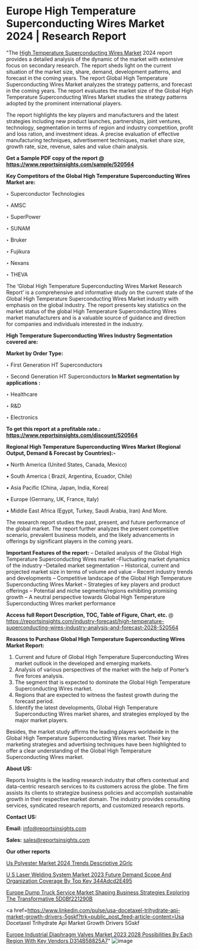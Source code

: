 # Europe High Temperature Superconducting Wires Market 2024 | Research Report

 "The <a href=https://www.reportsinsights.com/sample/520564>High Temperature Superconducting Wires Market</a> 2024 report provides a detailed analysis of the dynamic of the market with extensive focus on secondary research. The report sheds light on the current situation of the market size, share, demand, development patterns, and forecast in the coming years. The report Global High Temperature Superconducting Wires Market analyzes the strategy patterns, and forecast in the coming years. The report evaluates the market size of the Global High Temperature Superconducting Wires Market studies the strategy patterns adopted by the prominent international players.

The report highlights the key players and manufacturers and the latest strategies including new product launches, partnerships, joint ventures, technology, segmentation in terms of region and industry competition, profit and loss ration, and investment ideas. A precise evaluation of effective manufacturing techniques, advertisement techniques, market share size, growth rate, size, revenue, sales and value chain analysis.

<strong>Get a Sample PDF copy of the report @ <a href=https://www.reportsinsights.com/sample/520564 style=color:#0000ff;>https://www.reportsinsights.com/sample/520564</a></strong>

<strong>Key Competitors of the Global High Temperature Superconducting Wires Market are:</strong>

‣ Superconductor Technologies


‣ AMSC


‣ SuperPower


‣ SUNAM


‣ Bruker


‣ Fujikura


‣ Nexans


‣ THEVA

The ‘Global High Temperature Superconducting Wires Market Research Report’ is a comprehensive and informative study on the current state of the Global High Temperature Superconducting Wires Market industry with emphasis on the global industry. The report presents key statistics on the market status of the global High Temperature Superconducting Wires market manufacturers and is a valuable source of guidance and direction for companies and individuals interested in the industry.

<strong>High Temperature Superconducting Wires Industry Segmentation covered are:</strong>

<strong>Market by Order Type: </strong>


‣ First Generation HT Superconductors


‣ Second Generation HT Superconductors
<strong>In Market segmentation by applications :</strong>

‣ Healthcare


‣ R&D


‣ Electronics

<strong>To get this report at a profitable rate.: <a href=https://www.reportsinsights.com/discount/520564 style=color:#0000ff;>https://www.reportsinsights.com/discount/520564</a></strong>

<strong>Regional High Temperature Superconducting Wires Market (Regional Output, Demand &amp; Forecast by Countries):-</strong>

• North America (United States, Canada, Mexico)

• South America ( Brazil, Argentina, Ecuador, Chile)

• Asia Pacific (China, Japan, India, Korea)

• Europe (Germany, UK, France, Italy)

• Middle East Africa (Egypt, Turkey, Saudi Arabia, Iran) And More.

The research report studies the past, present, and future performance of the global market. The report further analyzes the present competitive scenario, prevalent business models, and the likely advancements in offerings by significant players in the coming years.

<strong>Important Features of the report:</strong>
– Detailed analysis of the Global High Temperature Superconducting Wires market
–Fluctuating market dynamics of the industry
–Detailed market segmentation
– Historical, current and projected market size in terms of volume and value
– Recent industry trends and developments
– Competitive landscape of the Global High Temperature Superconducting Wires Market
– Strategies of key players and product offerings
– Potential and niche segments/regions exhibiting promising growth
– A neutral perspective towards Global High Temperature Superconducting Wires market performance

<strong>Access full Report Description, TOC, Table of Figure, Chart, etc. </strong>@   <a href=https://reportsinsights.com/industry-forecast/high-temperature-superconducting-wires-industry-analysis-and-forecast-2028-520564 style=color:#0000ff;>https://reportsinsights.com/industry-forecast/high-temperature-superconducting-wires-industry-analysis-and-forecast-2028-520564</a>

<strong>Reasons to Purchase Global High Temperature Superconducting Wires Market Report:</strong>
1. Current and future of Global High Temperature Superconducting Wires market outlook in the developed and emerging markets.
2. Analysis of various perspectives of the market with the help of Porter’s five forces analysis.
3. The segment that is expected to dominate the Global High Temperature Superconducting Wires market.
4. Regions that are expected to witness the fastest growth during the forecast period.
5. Identify the latest developments, Global High Temperature Superconducting Wires market shares, and strategies employed by the major market players.

Besides, the market study affirms the leading players worldwide in the Global High Temperature Superconducting Wires market. Their key marketing strategies and advertising techniques have been highlighted to offer a clear understanding of the Global High Temperature Superconducting Wires market.

<strong><strong>About US</strong>:</strong>

Reports Insights is the leading research industry that offers contextual and data-centric research services to its customers across the globe. The firm assists its clients to strategize business policies and accomplish sustainable growth in their respective market domain. The industry provides consulting services, syndicated research reports, and customized research reports.

<strong>Contact US:</strong>

<p class=><b>Email:</b> <a href=mailto:info@reportsinsights.com>info@reportsinsights.com</a></p>
<p class=><b>Sales:</b> <a href=mailto:sales@reportsinsights.com>sales@reportsinsights.com</a></p>

<strong>Our other reports</strong>

<a href=https://www.linkedin.com/pulse/us-polyester-market-2024-trends-descriptive-2grlc/>Us Polyester Market 2024 Trends Descriptive 2Grlc</a>

<a href=https://medium.com/@sakshi.reportsinsights/u-s-laser-welding-system-market-2023-future-demand-scope-and-organization-coverage-by-top-key-344adcd2e495>U S Laser Welding System Market 2023 Future Demand Scope And Organization Coverage By Top Key 344Adcd2E495</a>

<a href=https://medium.com/@yadavahaan91/europe-dump-truck-service-market-shaping-business-strategies-exploring-the-transformative-5d0bf221290b>Europe Dump Truck Service Market Shaping Business Strategies Exploring The Transformative 5D0Bf221290B</a>

<a href=https://www.linkedin.com/pulse/usa-docetaxel-trihydrate-api-market-growth-drivers-5gskf?trk=public_post_feed-article-content>Usa Docetaxel Trihydrate Api Market Growth Drivers 5Gskf</a>

<a href=https://medium.com/@leo785692/europe-industrial-diaphragm-valves-market-2023-2028-possibilities-by-each-region-with-key-vendors-d314b58825a7>Europe Industrial Diaphragm Valves Market 2023 2028 Possibilities By Each Region With Key Vendors D314B58825A7</a>"
![image](https://github.com/daminid12/RImarketresearch/assets/158430485/341b0707-39f5-4b71-a79c-45b9bf1c2711)
